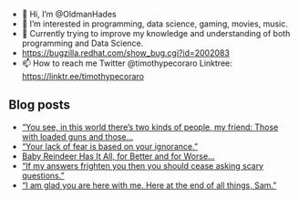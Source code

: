 - 👋 Hi, I’m @OldmanHades
- 👀 I’m interested in programming, data science, gaming, movies, music.
- 🌱 Currently trying to improve my knowledge and understanding of both programming and Data Science.
- https://bugzilla.redhat.com/show_bug.cgi?id=2002083
- 📫 How to reach me Twitter @timothypecoraro
Linktree: https://linktr.ee/timothypecoraro

## Blog posts
<!-- BLOG-POST-LIST:START -->
- [“You see, in this world there’s two kinds of people, my friend: Those with loaded guns and those…](https://medium.com/@timothypecoraro/you-see-in-this-world-theres-two-kinds-of-people-my-friend-those-with-loaded-guns-and-those-b1d56a8e8524?source=rss-5097f5c9b801------2)
- [“Your lack of fear is based on your ignorance.”](https://medium.com/@timothypecoraro/your-lack-of-fear-is-based-on-your-ignorance-4bf504fcbe89?source=rss-5097f5c9b801------2)
- [Baby Reindeer Has It All, for Better and for Worse…](https://medium.com/@timothypecoraro/baby-reindeer-has-it-all-for-better-and-for-worse-a69424fd5d1f?source=rss-5097f5c9b801------2)
- [“If my answers frighten you then you should cease asking scary questions.”](https://medium.com/@timothypecoraro/if-my-answers-frighten-you-then-you-should-cease-asking-scary-questions-962da930639e?source=rss-5097f5c9b801------2)
- [“I am glad you are here with me. Here at the end of all things, Sam.”](https://medium.com/@timothypecoraro/i-am-glad-you-are-here-with-me-here-at-the-end-of-all-things-sam-99e4fc330695?source=rss-5097f5c9b801------2)
<!-- BLOG-POST-LIST:END -->
